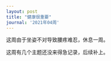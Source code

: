 ```yaml
---
layout: post
title: "健康很重要"
journal: '2021年04周'
---
```


这周由于坐姿不对导致腰疼难忍，休息一周。

这周有几个主题还没来得急记录，后续补上。
